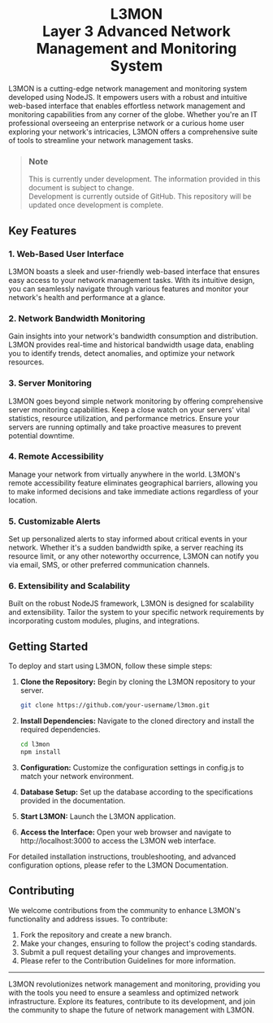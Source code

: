 <span style="text-align:center">

# L3MON<br>Layer 3 Advanced Network Management and Monitoring System

</span>

L3MON is a cutting-edge network management and monitoring system developed using NodeJS. It empowers users with a robust and intuitive web-based interface that enables effortless network management and monitoring capabilities from any corner of the globe. Whether you're an IT professional overseeing an enterprise network or a curious home user exploring your network's intricacies, L3MON offers a comprehensive suite of tools to streamline your network management tasks.

> ### Note 
> This is currently under development. The information provided in this document is subject to change.<br>
> Development is currently outside of GitHub. This repository will be updated once development is complete.


## Key Features

### 1. Web-Based User Interface

L3MON boasts a sleek and user-friendly web-based interface that ensures easy access to your network management tasks. With its intuitive design, you can seamlessly navigate through various features and monitor your network's health and performance at a glance.

### 2. Network Bandwidth Monitoring

Gain insights into your network's bandwidth consumption and distribution. L3MON provides real-time and historical bandwidth usage data, enabling you to identify trends, detect anomalies, and optimize your network resources.

### 3. Server Monitoring

L3MON goes beyond simple network monitoring by offering comprehensive server monitoring capabilities. Keep a close watch on your servers' vital statistics, resource utilization, and performance metrics. Ensure your servers are running optimally and take proactive measures to prevent potential downtime.

### 4. Remote Accessibility

Manage your network from virtually anywhere in the world. L3MON's remote accessibility feature eliminates geographical barriers, allowing you to make informed decisions and take immediate actions regardless of your location.

### 5. Customizable Alerts

Set up personalized alerts to stay informed about critical events in your network. Whether it's a sudden bandwidth spike, a server reaching its resource limit, or any other noteworthy occurrence, L3MON can notify you via email, SMS, or other preferred communication channels.

### 6. Extensibility and Scalability

Built on the robust NodeJS framework, L3MON is designed for scalability and extensibility. Tailor the system to your specific network requirements by incorporating custom modules, plugins, and integrations.

## Getting Started

To deploy and start using L3MON, follow these simple steps:

1. **Clone the Repository:** Begin by cloning the L3MON repository to your server.

   ```sh
   git clone https://github.com/your-username/l3mon.git
   ```

2. **Install Dependencies:** Navigate to the cloned directory and install the required dependencies.

   ```sh
   cd l3mon
   npm install
   ```

3. **Configuration:** Customize the configuration settings in config.js to match your network environment.

4. **Database Setup:** Set up the database according to the specifications provided in the documentation.

5. **Start L3MON:** Launch the L3MON application.

6. **Access the Interface:** Open your web browser and navigate to http://localhost:3000 to access the L3MON web interface.

For detailed installation instructions, troubleshooting, and advanced configuration options, please refer to the L3MON Documentation.


## Contributing
We welcome contributions from the community to enhance L3MON's functionality and address issues. To contribute:

1. Fork the repository and create a new branch.
2. Make your changes, ensuring to follow the project's coding standards.
3. Submit a pull request detailing your changes and improvements.
4. Please refer to the Contribution Guidelines for more information.


<hr>

L3MON revolutionizes network management and monitoring, providing you with the tools you need to ensure a seamless and optimized network infrastructure. Explore its features, contribute to its development, and join the community to shape the future of network management with L3MON.